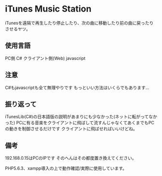 # iTunes Music Station
iTunesを遠隔で再生したり停止したり、次の曲に移動したり前の曲に戻ったりさせるヤツ。

## 使用言語
PC側 C#
クライアント側(Web) javascript

## 注意
C#もjavascriptも全て無理やりです
もっといい方法はいくらでもあります…

## 振り返って
iTunesLib(C#)の日本語版の説明があまりにも少なかった(ネットに転がってなかった)
PCに有る音楽をクライアントに飛ばして流すんじゃなくてあくまでもPCの動きを制御させるだけです
クライアントに飛ばせればいいけどね。

## 備考
192.168.0.15はPCのIPです
そのへんはその都度置き換えてください。

PHP5.6.3、xampp導入の上で動作確認/実際に使用しています。
